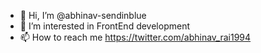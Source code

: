 - 👋 Hi, I’m @abhinav-sendinblue
- 👀 I’m interested in FrontEnd development
- 📫 How to reach me https://twitter.com/abhinav_rai1994

<!---
abhinav-sendinblue/abhinav-sendinblue is a ✨ special ✨ repository because its `README.md` (this file) appears on your GitHub profile.
You can click the Preview link to take a look at your changes.
--->
